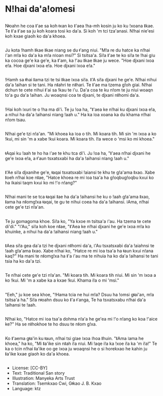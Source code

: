 # Nǃhai da'aǃomesi

##
Nǂoahn he coa ǁ'ae sa koh ǂxan ko ǁ'aea ǃha-mh kosin ju ko ku ǃxoana ǁkae. Te ǁ'a ǁ'ae sa ju koh koara tosi ko da'a. Si koh 'm tci tza'anasi. Nǃhai nǀe'esi koh kxae gǀaoh ko da'a khoea.

##
Ju kota ǃhamh ǁkae ǁkae nǀang se du ǂ'ang nǀui. "Mǃa re du hatce ka nǃhai ǀ'an mǃa ko da'a ka mǃa nǀoan msi?" Si tsitsa'a. Siǃa ǁ'ae te ko siǃa te ǃhai gǀu ka cocoa ge'e ka ge'e, ka ǁ'am, ka ǃ'au ǁkae ǁkae ju wece. "Hoe djxani ǀxoa eǃa. Hoe djxani ǀxoa eǃa. Hoe djxani ǀxoa eǃa."

##
ǃHamh sa ǂhai ǁama tzi te tsi ǁkae ǀxoa siǃa. ǁ'A siǃa djxani he ge'e. Nǃhai nǀhui da'a ǃaihan si te tani. Ha nǁahri te nǁhari. Te ǁ'ae ma tzema gǃoh gǀai. Nǃhai dchun te cete nǀhui ǁ'ai sa ǃkau te ǀ'u. Da'a coa te ku nǃom te ju nǀui woaqn to'a gu da'a ǃaihan. Ju woaqnsi coa te djxani, te djxani nǁhomi da'a.

##
ǃHai koh ǀxuri te o ǃha ma di'i. Te ju ǃoa ha, "ǁ'aea ke nǃhai ku djxani ǀxoa eǃa, a nǀhui ha da'a ǃaihansi nǀang ǃaah u." Ha ka ǀoa xoana ka du khama nǃhai nǃom tsau.

##
Nǃhai ge'e tzi nǃa'an. "Mi khoea ka ǀoa o tih. Mi koara tih. Mi sin 'm ǀxoa a ko ǃkui, mi sin 'm a xabe ǃkui koara. Mi koara tih. Iǃa wece o 'msi ko mi khoea."

##
ǂAqai ku ǃaah te ho ha ǀ'ae te khu tca di'i. Ju ǃoa ha, "ǁ'aea nǃhai djxani he ge'e ǀxoa eǃa, a ǂ'aun tsxatsxabi ha da'a ǃaihansi nǀang ǃaah u."

##
ǁ'Ae siǃa djxanihe ge'e, ǂaqai tsxatsxabi ǃaiansi te khu te gǃa'ama ǁxao. Xabe ǁoeh nǃhai koe nǁae, "Hatce khoea re mi ǀoa tsa'a ha gǃoqbugǃoqbu kxui ko ha ǀkaisi taqm kxui ko mi ǃ'o nǃang?"

##
Nǃhai mani te se tca ǂaqai ǁae ha da'a ǃaihansi he ku o ǃaah gǃa'ama ǁxao, ǁama ha nǁomgǃxa ǂaqai, te gu te nǀhui coea ha da'a ǃaihansi. ǀAma, nǃhai cete ge'e tzi nǃa'an.

##
Te ju gomagoma khoe. Siǃa ko, "Ya kxoe m tsitsa'a ǀ'au. Ha tzema te cete di'di." "ǀ'Au," siǃa koh koe nǁae, "ǁ'Aea ke nǃhai djxani he ge'e ǀxoa mǃa ko khuinke, a nǀhui ha da'a ǃaihansi nǀang ǃaah u."

##
ǁAea siǃa gea da'a tzi he djxani nǁhomi da'a, ǀ'Au tsxatsxabi da'a ǃaiahnsi te ǃaah gǃa'ama ǁxao. Xabe nǃhai ko, "Hatce re mi ǀoa tsa'a ha ǂaun kxui nǃana kaq?" Ha mani te nǁomgǃxa ha ǁ'a ǀ'au ma te nǀhuia ha ko da'a ǃaihansi te tani tsia ha ko da'a tzi.

##
Te nǃhai cete ge'e tzi nǃa'an. "Mi koara tih. Mi koara tih nǀui. Mi sin 'm ǀxoa a ko ǃkui. Mi 'm a xabe ka a kxae ǃkui. Khama iǃa o mi 'msi."

##
"Eeh," ju koe sea khoe, "ǃHama tcia ne hui mǃa? Dsuu ha ǃomsi gǂai'an, mǃa tsitsa'a ha." Siǃa nǂoahn dsuu ko ǁ'a ǂ'anga, Te ha tsxatsxabu nǃhai da'a ǃaihansi te ǃaah.

##
Nǃhai ko, "Hatce mi ǀoa tsa'a dohma nǃa'a he ge'ea mi ǃ'o nǃang ko koa ǃ'aice ke?" Ha se nǁhokhoe te ho dsuu te nǁom gǃxa.

##
Ko ǁ'aema gǂa'in ku ǂaun, nǃhai tsi gǀae ǀxoa ǀhoa ǁhuin. "ǁAma ǀama he khoea," ha ko, "Mi ǁa'ike sin nǁah iǃa nǀui. Mi ǃaqe iǃa ka ǃxoe iǃa ka 'm iǃa!" Te ka o tcin nǃhai ǁa'ike oo ge ǀxoa ju woaqnsi he o si horekxao he kahin ju ǁa'ike kxae gǀaoh ko da'a khoea.

##
* License: [CC-BY]
* Text: Traditional San story
* Illustration: Manyeka Arts Trust
* Translation: Tsemkxao Cwi, Gǂkao J. B. Kxao
* Language: ktz
